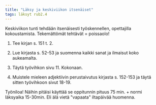 ```yaml
---
title: "Läksy ja keskiviikon itsenäiset"
tags: läksyt rub2.4
---
```


Keskiviikon tunti tehdään itsenäisesti työskennellen, opettajilla kokoustamista. Tekemättömät tehtävät = poissaolo!

1. Tee kirjan s. 151 t. 2.

2. Lue kirjasta s. 52-53 ja suomenna kaikki sanat ja ilmaisut koko aukeamalta. 

3. Täytä työvihkon sivu 11. Kokonaan.

4. Muistele mieleen adjektiivin perustaivutus kirjasta s. 152-153 ja täytä sitten työvihkoon sivut 18-19.

Työniloa! Näihin pitäisi käyttää se oppitunnin pituus 75 min. + normi läksyaika 15-30min. Eli älä vietä "vapaata" iltapäivää huomenna.
